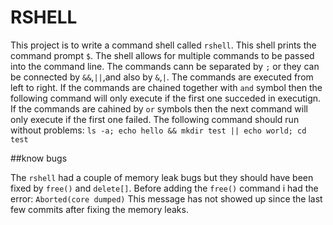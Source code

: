 # RSHELL

This project is to write a command shell called `rshell`. This shell prints the command prompt `$`. The shell allows for multiple commands to be passed  into the command line. The commands cann be separated by `;` or they can be connected by `&&`,`||`,and also by `&`,`|`. The commands are executed from left to right. If the commands are chained together with `and` symbol then the following command will only execute if the first one succeded in executign.  If the commands are cahined by `or` symbols then the next command will only execute if the   first one failed. 
The following command should run without problems:
`ls -a; echo hello && mkdir test || echo world; cd test`



##know bugs

The `rshell` had a couple of memory leak bugs but they should have been fixed by `free()` and `delete[]`.
Before adding the `free()` command i had the error:
`Aborted(core dumped)`
This message has not showed up since the last few commits after fixing the memory leaks.
 
